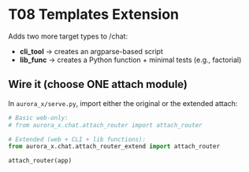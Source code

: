
# T08 Templates Extension
Adds two more target types to /chat:
- **cli_tool** → creates an argparse-based script
- **lib_func** → creates a Python function + minimal tests (e.g., factorial)

## Wire it (choose ONE attach module)
In `aurora_x/serve.py`, import either the original or the extended attach:
```python
# Basic web-only:
# from aurora_x.chat.attach_router import attach_router

# Extended (web + CLI + lib functions):
from aurora_x.chat.attach_router_extend import attach_router

attach_router(app)
```
